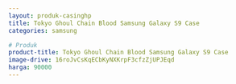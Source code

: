 ```yaml
---
layout: produk-casinghp
title: Tokyo Ghoul Chain Blood Samsung Galaxy S9 Case
categories: samsung

# Produk
product-title: Tokyo Ghoul Chain Blood Samsung Galaxy S9 Case
image-drive: 16roJvCsKqECbKyNXKrpF3cfzZjUPJEqd
harga: 90000
---
```

